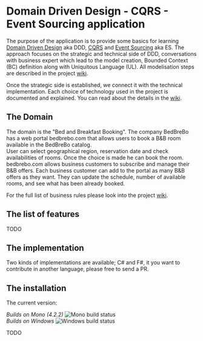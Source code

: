 Domain Driven Design - CQRS - Event Sourcing application
=====================================================

The purpose of the application is to provide some basics for learning [Domain Driven Design](https://en.wikipedia.org/wiki/Domain-driven_design) aka DDD, [CQRS](http://martinfowler.com/bliki/CQRS.html) and [Event Sourcing](http://martinfowler.com/eaaDev/EventSourcing.html) aka ES. The approach focuses on the strategic and technical side of DDD, conversations with business expert which lead to the model creation, Bounded Context (BC) definition along with Uniquitous Language (UL). All modelisation steps are described in the project [wiki](https://github.com/tjaskula/bedbrebo/wiki).

Once the strategic side is established, we connect it with the technical implementation. Each choice of technology used in the project is documented and explained. You can read about the details in the [wiki](https://github.com/tjaskula/bedbrebo/wiki).

## The Domain

The domain is the "Bed and Breakfast Booking". The company BedBreBo has a web portal bedbrebo.com that allows users to book a B&B room available in the BedBreBo catalog.   
User can select geographical region, reservation date and check availabilities of rooms. Once the choice is made he can book the room.  
bedbrebo.com allows business customers to subscribe and manage their B&B offers. Each business customer can add to the portal as many B&B offers as they want. They can
update the schedule, number of available rooms, and see what has been already booked.

For the full list of business rules please look into the project [wiki](https://github.com/tjaskula/bedbrebo/wiki).

## The list of features

TODO

## The implementation

Two kinds of implementations are available; C# and F#, it you want to contribute in another language, please free to send a PR.

## The installation

The current version:

*Builds on Mono (4.2.2)* ![Mono build status](https://travis-ci.org/tjaskula/bedbrebo.svg?branch=master)  
*Builds on Windows* ![Windows build status](https://ci.appveyor.com/api/projects/status/github/tjaskula/bedbrebo?branch=master&svg=true)

TODO